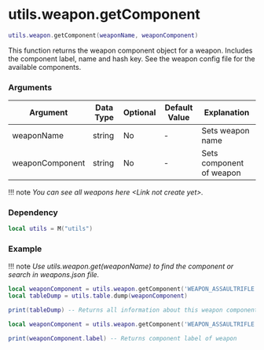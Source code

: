 # utils.weapon.getComponent

```lua
utils.weapon.getComponent(weaponName, weaponComponent)
```
This function returns the weapon component object for a weapon. Includes the component label, name and hash key. See the weapon config file for the available components.

### Arguments
| Argument      | Data Type | Optional | Default Value | Explanation |
|---------------|-----------|----------|---------------|-------------|
| weaponName | string | No | - | Sets weapon name |
| weaponComponent | string | No | - | Sets component of weapon |

!!! note
    *You can see all weapons here <Link not create yet\>.*

### Dependency
```lua
local utils = M("utils")
```

### Example

!!! note
    *Use utils.weapon.get(weaponName) to find the component or search in weapons.json file.*

```lua
local weaponComponent = utils.weapon.getComponent('WEAPON_ASSAULTRIFLE', "COMPONENT_ASSAULTRIFLE_CLIP_01")
local tableDump = utils.table.dump(weaponComponent)

print(tableDump) -- Returns all information about this weapon component
```
```lua
local weaponComponent = utils.weapon.getComponent('WEAPON_ASSAULTRIFLE', "COMPONENT_ASSAULTRIFLE_CLIP_01")

print(weaponComponent.label) -- Returns component label of weapon
```
